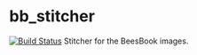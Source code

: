 # bb_stitcher
[![Build Status](https://travis-ci.com/gitmirgut/bb_stitcher.svg?token=w8m1uPToUztaVH4ZjPGD&branch=master)](https://travis-ci.com/gitmirgut/bb_stitcher)
Stitcher for the BeesBook images.
